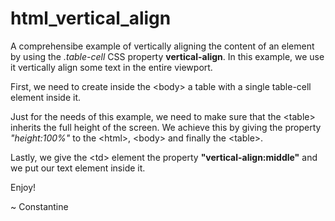 # html_vertical_align

A comprehensibe example of vertically aligning the content of an element by using the *.table-cell* CSS property **vertical-align**.
In this example, we use it vertically align some text in the entire viewport.

First, we need to create inside the \<body\> a table with a single table-cell element inside it.

Just for the needs of this example, we need to make sure that the \<table\> inherits the full height of the screen. We achieve this by giving the property *"height:100%"* to the \<html\>, \<body\> and finally the \<table\>.

Lastly, we give the  \<td\> element the property **"vertical-align:middle"** and we put our text element inside it.

Enjoy!

~ Constantine
